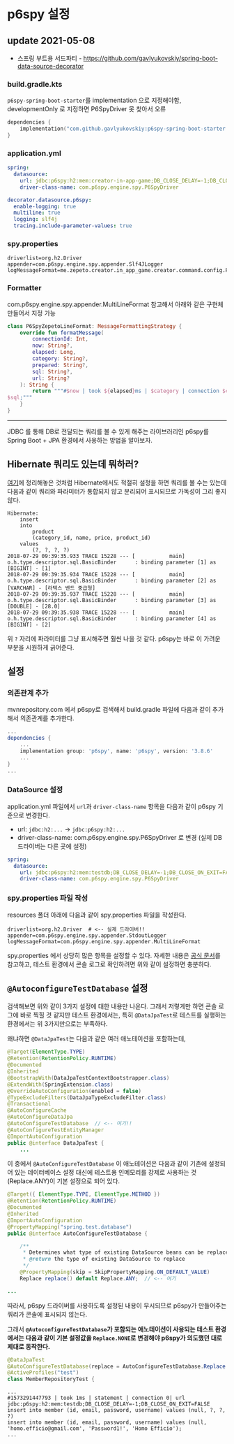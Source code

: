 # p6spy 설정

## update 2021-05-08

- 스프링 부트용 서드파티 - https://github.com/gavlyukovskiy/spring-boot-data-source-decorator


### build.gradle.kts

`p6spy-spring-boot-starter`를 implementation 으로 지정해야함, developmentOnly 로 지정하면 P6SpyDriver 못 찾아서 오류

```kotlin
dependencies {
    implementation("com.github.gavlyukovskiy:p6spy-spring-boot-starter:1.7.1")
}
```

### application.yml

```yaml
spring:
  datasource:
    url: jdbc:p6spy:h2:mem:creator-in-app-game;DB_CLOSE_DELAY=-1;DB_CLOSE_ON_EXIT=TRUE
    driver-class-name: com.p6spy.engine.spy.P6SpyDriver

decorator.datasource.p6spy:
  enable-logging: true
  multiline: true
  logging: slf4j
  tracing.include-parameter-values: true
```

### spy.properties

```
driverlist=org.h2.Driver
appender=com.p6spy.engine.spy.appender.Slf4JLogger
logMessageFormat=me.zepeto.creator.in_app_game.creator.command.config.P6SpyZepetoLineFormat
```
### Formatter

com.p6spy.engine.spy.appender.MultiLineFormat 참고해서 아래와 같은 구현체 만들어서 지정 가능

```kotlin
class P6SpyZepetoLineFormat: MessageFormattingStrategy {
    override fun formatMessage(
        connectionId: Int,
        now: String?,
        elapsed: Long,
        category: String?,
        prepared: String?,
        sql: String?,
        url: String?
    ): String {
        return """#$now | took ${elapsed}ms | $category | connection $connectionId| url $url
$sql;"""
    }
}
```


---

JDBC 를 통해 DB로 전달되는 쿼리를 볼 수 있게 해주는 라이브러리인 p6spy를 Spring Boot + JPA 환경에서 사용하는 방법을 알아보자.

## Hibernate 쿼리도 있는데 뭐하러?

[여기](https://github.com/HomoEfficio/dev-tips/blob/master/JPA%20로깅%20설정.md)에 정리해놓은 것처럼 Hibernate에서도 적절히 설정을 하면 쿼리를 볼 수는 있는데 다음과 같이 쿼리와 파라미터가 통합되지 않고 분리되어 표시되므로 가독성이 그리 좋지 않다.

```
Hibernate: 
    insert 
    into
        product
        (category_id, name, price, product_id) 
    values
        (?, ?, ?, ?)
2018-07-29 09:39:35.933 TRACE 15228 --- [           main] o.h.type.descriptor.sql.BasicBinder      : binding parameter [1] as [BIGINT] - [1]
2018-07-29 09:39:35.934 TRACE 15228 --- [           main] o.h.type.descriptor.sql.BasicBinder      : binding parameter [2] as [VARCHAR] - [라텍스 밴드 중급형]
2018-07-29 09:39:35.937 TRACE 15228 --- [           main] o.h.type.descriptor.sql.BasicBinder      : binding parameter [3] as [DOUBLE] - [28.0]
2018-07-29 09:39:35.938 TRACE 15228 --- [           main] o.h.type.descriptor.sql.BasicBinder      : binding parameter [4] as [BIGINT] - [2]
```

위 `?` 자리에 파라미터를 그냥 표시해주면 훨씬 나을 것 같다. p6spy는 바로 이 가려운 부분을 시원하게 긁어준다.

## 설정

### 의존관계 추가

mvnrepository.com 에서 p6spy로 검색해서 build.gradle 파일에 다음과 같이 추가해서 의존관계를 추가한다.

```groovy
...
dependencies {
    ...
    implementation group: 'p6spy', name: 'p6spy', version: '3.8.6'
    ...
}
...
```

### DataSource 설정

application.yml 파일에서 `url`과 `driver-class-name` 항목을 다음과 같이 p6spy 기준으로 변경한다.

- url: `jdbc:h2:...` -> `jdbc:p6spy:h2:...`
- driver-class-name: com.p6spy.engine.spy.P6SpyDriver 로 변경 (실제 DB 드라이버는 다른 곳에 설정)

```yml
spring:
  datasource:
    url: jdbc:p6spy:h2:mem:testdb;DB_CLOSE_DELAY=-1;DB_CLOSE_ON_EXIT=FALSE
    driver-class-name: com.p6spy.engine.spy.P6SpyDriver
```

### spy.properties 파일 작성

resources 폴더 아래에 다음과 같이 spy.properties 파일을 작성한다.

```properties
driverlist=org.h2.Driver  # <-- 실제 드라이버!!
appender=com.p6spy.engine.spy.appender.StdoutLogger
logMessageFormat=com.p6spy.engine.spy.appender.MultiLineFormat
```

spy.properties 에서 상당히 많은 항목을 설정할 수 있다. 자세한 내용은 [공식 문서](https://p6spy.readthedocs.io/en/latest/configandusage.html#common-property-file-settings)를 참고하고, 테스트 환경에서 콘솔 로그로 확인하려면 위와 같이 설정하면 충분하다.

## `@AutoconfigureTestDatabase` 설정

검색해보면 위와 같이 3가지 설정에 대한 내용만 나온다. 그래서 저렇게만 하면 콘솔 로그에 바로 찍힐 것 같지만 테스트 환경에서는, 특히 `@DataJpaTest`로 테스트를 실행하는 환경에서는 위 3가지만으로는 부족하다.

왜냐하면 `@DataJpaTest`는 다음과 같은 여러 애노테이션을 포함하는데,

```java
@Target(ElementType.TYPE)
@Retention(RetentionPolicy.RUNTIME)
@Documented
@Inherited
@BootstrapWith(DataJpaTestContextBootstrapper.class)
@ExtendWith(SpringExtension.class)
@OverrideAutoConfiguration(enabled = false)
@TypeExcludeFilters(DataJpaTypeExcludeFilter.class)
@Transactional
@AutoConfigureCache
@AutoConfigureDataJpa
@AutoConfigureTestDatabase  // <-- 여기!!
@AutoConfigureTestEntityManager
@ImportAutoConfiguration
public @interface DataJpaTest {
    ...
```

이 중에서 `@AutoConfigureTestDatabase` 이 애노테이션은 다음과 같이 기존에 설정되어 있는 데이터베이스 설정 대신에 테스트용 인메모리를 강제로 사용하는 것(Replace.ANY)이 기본 설정으로 되어 있다.

```java
@Target({ ElementType.TYPE, ElementType.METHOD })
@Retention(RetentionPolicy.RUNTIME)
@Documented
@Inherited
@ImportAutoConfiguration
@PropertyMapping("spring.test.database")
public @interface AutoConfigureTestDatabase {

    /**
     * Determines what type of existing DataSource beans can be replaced.
     * @return the type of existing DataSource to replace
     */
    @PropertyMapping(skip = SkipPropertyMapping.ON_DEFAULT_VALUE)
    Replace replace() default Replace.ANY;  // <-- 여기

...
```

따라서, p6spy 드라이버를 사용하도록 설정된 내용이 무시되므로 p6spy가 만들어주는 쿼리가 콘솔에 표시되지 않는다.

그래서 **`@AutoconfigureTestDatabase`가 포함되는 애노테이션이 사용되는 테스트 환경에서는 다음과 같이 기본 설정값을 `Replace.NONE`로 변경해야 p6spy가 의도했던 대로 제대로 동작한다.**

```java
@DataJpaTest
@AutoConfigureTestDatabase(replace = AutoConfigureTestDatabase.Replace.NONE) // <- 여기!!
@ActiveProfiles("test")
class MemberRepositoryTest {
```

```
...
#1573291447793 | took 1ms | statement | connection 0| url jdbc:p6spy:h2:mem:testdb;DB_CLOSE_DELAY=-1;DB_CLOSE_ON_EXIT=FALSE
insert into member (id, email, password, username) values (null, ?, ?, ?)
insert into member (id, email, password, username) values (null, 'homo.efficio@gmail.com', 'Password1!', 'Homo Efficio');
...
```
